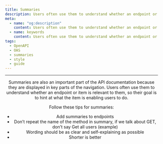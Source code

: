 ```yaml
---
title: Summaries
description: Users often use them to understand whether an endpoint or item is relevant to them
meta:
  - name: "og:description"
    content: Users often use them to understand whether an endpoint or item is relevant to them
  - name: keywords
    content: Users often use them to understand whether an endpoint or item is relevant to them
tags:
  - OpenAPI
  - OAS
  - summaries
  - style
  - guide
---
```


<Header/>

---

Summaries are also an important part of the API documentation because they are displayed in key parts of the navigation.
Users often use them to understand whether an endpoint or item is relevant to them,
so their goal is to hint at what the item is enabling users to do.

Follow these tips for summaries:

- Add summaries to endpoints
- Don’t repeat the name of the method in summary, if we talk about GET, don’t say Get all users (example)
- Wording should be as clear and self-explaining as possible
- Shorter is better

